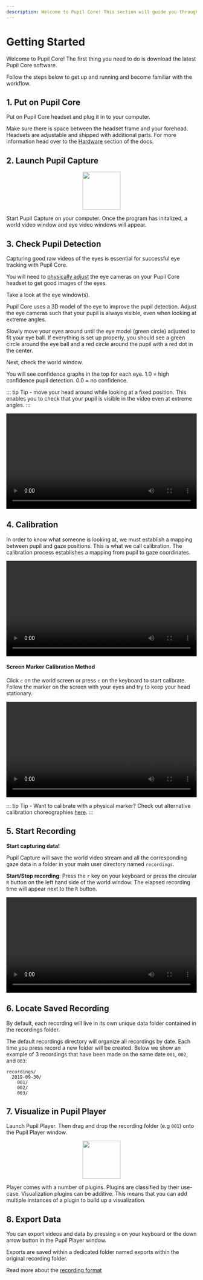 ```yaml
---
description: Welcome to Pupil Core! This section will guide you through setup (software and hardware) in order for you to make your first recording with Pupil Core. 
---
```


# Getting Started
Welcome to Pupil Core! The first thing you need to do is download the latest Pupil Core software.

<DownloadLinks/>

Follow the steps below to get up and running and become familiar with the workflow.

<v-divider></v-divider>

## 1. Put on Pupil Core
Put on Pupil Core headset and plug it in to your computer.

Make sure there is space between the headset frame and your forehead. Headsets are adjustable and shipped with additional parts. For more information head over to the [Hardware](/core/hardware/ "Pupil Core hardware documentation") section of the docs.

## 2. Launch Pupil Capture

<div class="pb-4">
  <img src="../media/core/icons/pc.png" style="display:flex;margin:0 auto;width:100px;">
</div>

Start Pupil Capture on your computer. Once the program has initalized, a world video window and eye video windows will appear.

<!-- ::: warning
<v-icon large color="warning">info_outline</v-icon>
Windows 10 users - start Pupil Capture as **administrator**. This is required for camera drivers to be installed. Having trouble with drivers? See [Windows 10 troubleshooting](/core/software/pupil-capture/#troubleshooting "Pupil Core software troubleshooting").
:::
 -->
## 3. Check Pupil Detection

Capturing good raw videos of the eyes is essential for successful eye tracking with Pupil Core.

You will need to [physically adjust](/core/hardware/#headset-adjustments "Pupil Core headset adjustments") the eye cameras on your Pupil Core headset to get good images of the eyes.

Take a look at the eye window(s).

Pupil Core uses a 3D model of the eye to improve the pupil detection. Adjust the eye cameras such that your pupil is always visible, even when looking at extreme angles.

<Youtube src="7wuVCwWcGnE"/>


Slowly move your eyes around until the eye model (green circle) adjusted to fit your eye ball. If everything is set up properly, you should see a green circle around the eye ball and a red circle around the pupil with a red dot in the center.

Next, check the world window.

You will see confidence graphs in the top for each eye. 1.0 = high confidence pupil detection. 0.0 = no confidence.

::: tip
Tip - move your head around while looking at a fixed position. This enables you to check that your pupil is visible in the video even at extreme angles.
:::

<video width="100%" controls class="mb-5">
  <source src="../media/core/videos/pd.mp4" type="video/mp4">
</video>


## 4. Calibration
In order to know what someone is looking at, we must establish a mapping between pupil and gaze positions. This is what we call calibration. The calibration process establishes a mapping from pupil to gaze coordinates.

<video width="100%" controls class="mb-5">
  <source src="../media/core/videos/clb-hd.mp4" type="video/mp4">
</video>

#### Screen Marker Calibration Method
Click `c` on the world screen or press `c` on the keyboard to start calibrate.
Follow the marker on the screen with your eyes and try to keep your head stationary.

<video width="100%" controls class="mb-5">
  <source src="../media/core/videos/clb-s.mp4" type="video/mp4">
</video>

::: tip
Tip - Want to calibrate with a physical marker? Check out alternative calibration choreographies <a href="https://docs.pupil-labs.com/core/software/pupil-capture/#calibration">here</a>.
:::

## 5. Start Recording

**Start capturing data!**

Pupil Capture will save the world video stream and all the corresponding gaze data in a folder in your main user directory named `recordings`.

**Start/Stop recording**: Press the `r` key on your keyboard or press the circular `R` button on the left hand side of the world window. The elapsed recording time will appear next to the `R` button.

<video width="100%" controls class="mb-5">
  <source src="../media/core/videos/rec.mp4" type="video/mp4">
</video>


## 6. Locate Saved Recording

By default, each recording will live in its own unique data folder contained in the recordings folder.

The default recordings directory will organize all recordings by date. Each time you press record a new folder will be created. Below we show an example of 3 recordings that have been made on the same date `001`, `002`, and `003`:

```
recordings/
  2019-09-30/
    001/
    002/
    003/
```

## 7. Visualize in Pupil Player
Launch Pupil Player. Then drag and drop the recording folder (e.g `001`) onto the Pupil Player window.

<div class="pb-4">
  <img src="../media/core/icons/pp.png" style="display:flex;margin:0 auto;width:100px;">
</div>

Player comes with a number of plugins. Plugins are classified by their use-case. Visualization plugins can be additive. This means that you can add multiple instances of a plugin to build up a visualization.

## 8. Export Data
You can export videos and data by pressing `e` on your keyboard or the down arrow button in the Pupil Player window.

Exports are saved within a dedicated folder named exports within the original recording folder.

Read more about the [recording format](/core/software/recording-format/#pupil-core "Pupil Core recording format")

